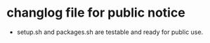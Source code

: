 # changlog file for public notice
- setup.sh and packages.sh are testable and ready for public use. 